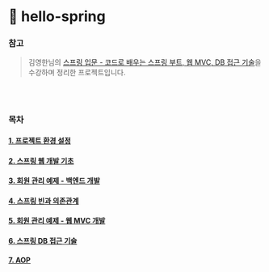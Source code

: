 # 🌱 hello-spring
### 참고
> 김영한님의 [스프링 입문 - 코드로 배우는 스프링 부트, 웹 MVC, DB 접근 기술]( https://www.inflearn.com/course/%EC%8A%A4%ED%94%84%EB%A7%81-%EC%9E%85%EB%AC%B8-%EC%8A%A4%ED%94%84%EB%A7%81%EB%B6%80%ED%8A%B8 )을 수강하며 정리한 프로젝트입니다.
<br>
<br>
 
### 목차

#### [1. 프로젝트 환경 설정]( https://github.com/JoongHyun-Kim/Study-Spring/blob/main/%EA%B9%80%EC%A4%91%ED%98%84/%EC%8A%A4%ED%94%84%EB%A7%81%20%EC%9E%85%EB%AC%B8/Week1/%ED%94%84%EB%A1%9C%EC%A0%9D%ED%8A%B8%20%ED%99%98%EA%B2%BD%EC%84%A4%EC%A0%95.md )
#### [2. 스프링 웹 개발 기초]( https://github.com/JoongHyun-Kim/Study-Spring/blob/main/%EA%B9%80%EC%A4%91%ED%98%84/%EC%8A%A4%ED%94%84%EB%A7%81%20%EC%9E%85%EB%AC%B8/Week1/%EC%8A%A4%ED%94%84%EB%A7%81%20%EC%9B%B9%20%EA%B0%9C%EB%B0%9C%20%EA%B8%B0%EC%B4%88.md )
#### [3. 회원 관리 예제 - 백엔드 개발]( https://github.com/JoongHyun-Kim/Study-Spring/blob/main/%EA%B9%80%EC%A4%91%ED%98%84/%EC%8A%A4%ED%94%84%EB%A7%81%20%EC%9E%85%EB%AC%B8/Week2/%ED%9A%8C%EC%9B%90%20%EA%B4%80%EB%A6%AC%20%EC%98%88%EC%A0%9C_%EB%B0%B1%EC%97%94%EB%93%9C%20%EA%B0%9C%EB%B0%9C.md )
#### [4. 스프링 빈과 의존관계]( https://github.com/JoongHyun-Kim/Study-Spring/blob/main/%EA%B9%80%EC%A4%91%ED%98%84/%EC%8A%A4%ED%94%84%EB%A7%81%20%EC%9E%85%EB%AC%B8/Week2/%EC%8A%A4%ED%94%84%EB%A7%81%20%EB%B9%88%EA%B3%BC%20%EC%9D%98%EC%A1%B4%EA%B4%80%EA%B3%84.md )
#### [5. 회원 관리 예제 - 웹 MVC 개발]( https://github.com/JoongHyun-Kim/Study-Spring/blob/main/%EA%B9%80%EC%A4%91%ED%98%84/%EC%8A%A4%ED%94%84%EB%A7%81%20%EC%9E%85%EB%AC%B8/Week2/%ED%9A%8C%EC%9B%90%20%EA%B4%80%EB%A6%AC%20%EC%98%88%EC%A0%9C_%EC%9B%B9%20MVC%20%EA%B0%9C%EB%B0%9C.md )
#### [6. 스프링 DB 접근 기술]( https://github.com/JoongHyun-Kim/Study-Spring/blob/main/%EA%B9%80%EC%A4%91%ED%98%84/%EC%8A%A4%ED%94%84%EB%A7%81%20%EC%9E%85%EB%AC%B8/Week3/%EC%8A%A4%ED%94%84%EB%A7%81%20DB%20%EC%A0%91%EA%B7%BC%20%EA%B8%B0%EC%88%A0.md )
#### [7. AOP]( https://github.com/JoongHyun-Kim/Study-Spring/blob/main/%EA%B9%80%EC%A4%91%ED%98%84/%EC%8A%A4%ED%94%84%EB%A7%81%20%EC%9E%85%EB%AC%B8/Week4/AOP.md  )
